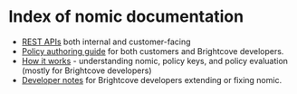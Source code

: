 # Index of nomic documentation

- [REST APIs](api/README.md) both internal and customer-facing
- [Policy authoring guide](writing-good-policies.md) for both
  customers and Brightcove developers.
- [How it works](how-it-works.md) - understanding nomic, policy keys,
  and policy evaluation (mostly for Brightcove developers)
- [Developer notes](developers.md) for Brightcove developers extending
  or fixing nomic.
